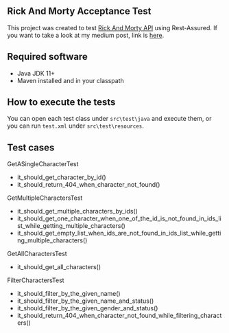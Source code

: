 ## Rick And Morty Acceptance Test

This project was created to test [Rick And Morty API](https://rickandmortyapi.com/) using Rest-Assured. If you want to take a look at my medium post, link is [here](https://medium.com/@didemtemel/api-testing-with-rest-assured-bbfad02135a6).


## Required software
* Java JDK 11+
* Maven installed and in your classpath

## How to execute the tests
You can open each test class under `src\test\java` and execute them, or you can run `test.xml` under `src\test\resources`.

## Test cases
GetASingleCharacterTest
- it_should_get_character_by_id()
- it_should_return_404_when_character_not_found()

GetMultipleCharactersTest
- it_should_get_multiple_characters_by_ids()
- it_should_get_one_character_when_one_of_the_id_is_not_found_in_ids_list_while_getting_multiple_characters()
- it_should_get_empty_list_when_ids_are_not_found_in_ids_list_while_getting_multiple_characters()

GetAllCharactersTest
- it_should_get_all_characters()

FilterCharactersTest
- it_should_filter_by_the_given_name()
- it_should_filter_by_the_given_name_and_status()
- it_should_filter_by_the_given_gender_and_status()
- it_should_return_404_when_character_not_found_while_filtering_characters()
